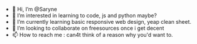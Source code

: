 - 👋 Hi, I’m @Saryne
- 👀 I’m interested in learning to code, js and python maybe?
- 🌱 I’m currently learning basic responsive web design, yeap clean sheet.
- 💞️ I’m looking to collaborate on freesources once i get decent
- 📫 How to reach me : can4t think of a reason why you'd want to.

<!---
Saryne/Saryne is a ✨ special ✨ repository because its `README.md` (this file) appears on your GitHub profile.
You can click the Preview link to take a look at your changes.
--->
